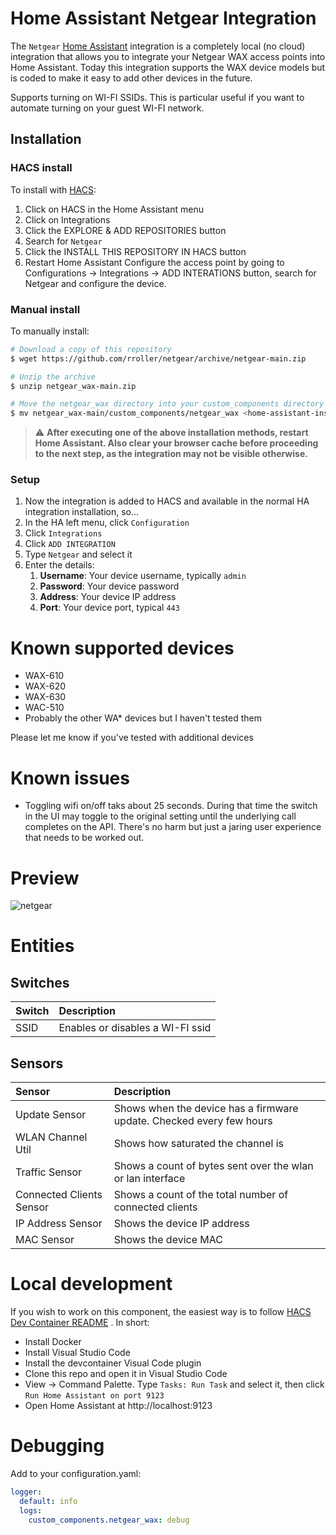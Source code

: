 # Home Assistant Netgear Integration

The `Netgear` [Home Assistant](https://www.home-assistant.io) integration is a completely local (no cloud) integration that allows you to integrate your Netgear WAX access points into Home Assistant. Today this integration supports the WAX device models but is coded to make it easy to add other devices in the future.

Supports turning on WI-FI SSIDs. This is particular useful if you want to automate turning on your guest WI-FI network.

## Installation

### HACS install

To install with [HACS](https://hacs.xyz/):
1. Click on HACS in the Home Assistant menu
1. Click on Integrations
1. Click the EXPLORE & ADD REPOSITORIES button
1. Search for `Netgear`
1. Click the INSTALL THIS REPOSITORY IN HACS button
1. Restart Home Assistant
Configure the access point by going to Configurations -> Integrations -> ADD INTERATIONS button, search for Netgear and configure the device.

### Manual install

To manually install:

```bash
# Download a copy of this repository
$ wget https://github.com/rroller/netgear/archive/netgear-main.zip

# Unzip the archive
$ unzip netgear_wax-main.zip

# Move the netgear_wax directory into your custom_components directory in your Home Assistant install
$ mv netgear_wax-main/custom_components/netgear_wax <home-assistant-install-directory>/config/custom_components/
```

> :warning: **After executing one of the above installation methods, restart Home Assistant. Also clear your browser cache before proceeding to the next step, as the integration may not be visible otherwise.**

### Setup

1. Now the integration is added to HACS and available in the normal HA integration installation, so...
2. In the HA left menu, click `Configuration`
3. Click `Integrations`
4. Click `ADD INTEGRATION`
5. Type `Netgear` and select it
6. Enter the details:
    1. **Username**: Your device username, typically `admin`
    2. **Password**: Your device password
    3. **Address**: Your device IP address
    4. **Port**: Your device port, typical `443`

# Known supported devices

* WAX-610
* WAX-620
* WAX-630
* WAC-510
* Probably the other WA* devices but I haven't tested them

Please let me know if you've tested with additional devices

# Known issues
* Toggling wifi on/off taks about 25 seconds. During that time the switch in the UI may toggle to the original setting until the underlying call completes on the API. There's no harm but just a jaring user experience that needs to be worked out.

# Preview

![netgear](https://user-images.githubusercontent.com/445655/124390453-935a9f80-dca0-11eb-9c75-fe989dd97b44.png)

# Entities

## Switches

Switch |  Description |
:------------ | :------------ |
SSID | Enables or disables a WI-FI ssid

## Sensors

Sensor |  Description |
:------------ | :------------ |
Update Sensor | Shows when the device has a firmware update. Checked every few hours
WLAN Channel Util | Shows how saturated the channel is
Traffic Sensor | Shows a count of bytes sent over the wlan or lan interface
Connected Clients Sensor | Shows a count of the total number of connected clients
IP Address Sensor | Shows the device IP address
MAC Sensor | Shows the device MAC

# Local development

If you wish to work on this component, the easiest way is to
follow [HACS Dev Container README](https://github.com/custom-components/integration_blueprint/blob/master/.devcontainer/README.md)
. In short:

* Install Docker
* Install Visual Studio Code
* Install the devcontainer Visual Code plugin
* Clone this repo and open it in Visual Studio Code
* View -> Command Palette. Type `Tasks: Run Task` and select it, then click `Run Home Assistant on port 9123`
* Open Home Assistant at http://localhost:9123

# Debugging

Add to your configuration.yaml:

```yaml
logger:
  default: info
  logs:
    custom_components.netgear_wax: debug
```
